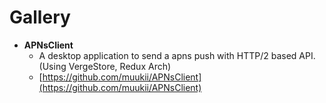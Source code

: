 # Gallery

* **APNsClient**
  * A desktop application to send a apns push with HTTP/2 based API. \(Using VergeStore, Redux Arch\)
  * [https://github.com/muukii/APNsClient](https://github.com/muukii/APNsClient)






